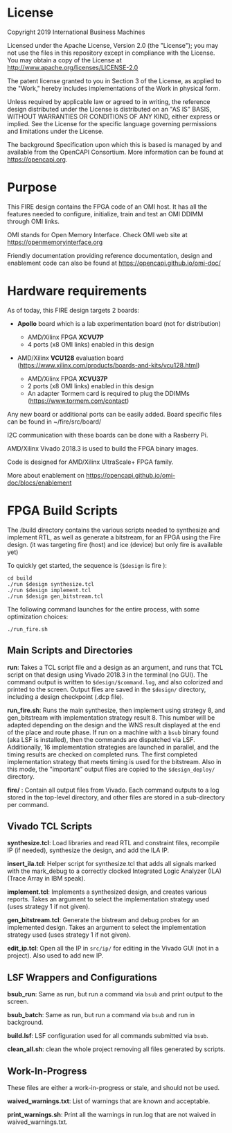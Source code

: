 # License

Copyright 2019 International Business Machines

Licensed under the Apache License, Version 2.0 (the "License");
you may not use the files in this repository except in compliance with the License.
You may obtain a copy of the License at
http://www.apache.org/licenses/LICENSE-2.0 

The patent license granted to you in Section 3 of the License, as applied
to the "Work," hereby includes implementations of the Work in physical form.  

Unless required by applicable law or agreed to in writing, the reference design
distributed under the License is distributed on an "AS IS" BASIS,
WITHOUT WARRANTIES OR CONDITIONS OF ANY KIND, either express or implied.
See the License for the specific language governing permissions and
limitations under the License.

The background Specification upon which this is based is managed by and available from
the OpenCAPI Consortium.  More information can be found at https://opencapi.org.

# Purpose

This FIRE design contains the FPGA code of an OMI host. It has all the features needed to 
configure, initialize, train and test an OMI DDIMM through OMI links.

OMI stands for Open Memory Interface. Check OMI web site at https://openmemoryinterface.org

Friendly documentation providing reference documentation, design and enablement code 
can also be found at https://opencapi.github.io/omi-doc/

# Hardware requirements

As of today, this FIRE design targets 2 boards:
* __Apollo__ board which is a lab experimentation board (not for distribution)
    * AMD/Xilinx FPGA __XCVU7P__
    * 4 ports (x8 OMI links) enabled in this design

* AMD/Xilinx __VCU128__ evaluation board (https://www.xilinx.com/products/boards-and-kits/vcu128.html)
    * AMD/Xilinx FPGA __XCVU37P__
    * 2 ports (x8 OMI links) enabled in this design
    * An adapter Tormem card is required to plug the DDIMMs (https://www.tormem.com/contact)

Any new board or additional ports can be easily added. Board specific files can be found in ~/fire/src/board/

I2C communication with these boards can be done with a Rasberry Pi.

AMD/Xilinx Vivado 2018.3 is used to build the FPGA binary images.

Code is designed for AMD/Xilinx UltraScale+ FPGA family.

More about enablement on https://opencapi.github.io/omi-doc/blocs/enablement

# FPGA Build Scripts

The /build directory contains the various scripts needed to synthesize and
implement RTL, as well as generate a bitstream, for an FPGA using the
Fire design. (it was targeting fire (host) and ice (device) but
only fire is available yet)

To quickly get started, the sequence is (`$design` is fire ):

```
cd build
./run $design synthesize.tcl
./run $design implement.tcl
./run $design gen_bitstream.tcl
```

The following command launches for the entire process, with some optimization choices:

```
./run_fire.sh
```

## Main Scripts and Directories

__run__: Takes a TCL script file and a design as an argument, and runs
that TCL script on that design using Vivado 2018.3 in the terminal (no
GUI). The command output is written to `$design/$command.log`, and
also colorized and printed to the screen. Output files are saved in
the `$design/` directory, including a design checkpoint (.dcp file).

__run_fire.sh__: Runs the main synthesize, then implement using strategy 8,
and gen_bitstream with implementation strategy result 8. This number will be
adapted depending on the design and the WNS result displayed at the end of 
the place and route phase.  If run on
a machine with a `bsub` binary found (aka LSF is installed), then the
commands are dispatched via LSF. Additionally, 16 implementation
strategies are launched in parallel, and the timing results are
checked on completed runs. The first completed implementation strategy
that meets timing is used for the bitstream. Also in this mode, the
"important" output files are copied to the `$design_deploy/` directory.

__fire/__ : Contain all output files from Vivado. Each
command outputs to a log stored in the top-level directory, and other
files are stored in a sub-directory per command.

## Vivado TCL Scripts

__synthesize.tcl__: Load libraries and read RTL and constraint files,
recompile IP (if needed), synthesize the design, and add the ILA IP.

__insert_ila.tcl__: Helper script for synthesize.tcl that adds all
signals marked with the mark_debug to a correctly clocked Integrated
Logic Analyzer (ILA) (Trace Array in IBM speak).

__implement.tcl__: Implements a synthesized design, and creates
various reports. Takes an argument to select the implementation
strategy used (uses strategy 1 if not given).

__gen_bitstream.tcl__: Generate the bistream and debug probes for an
implemented design. Takes an argument to select the implementation
strategy used (uses strategy 1 if not given).

__edit_ip.tcl__: Open all the IP in `src/ip/` for editing in the Vivado
GUI (not in a project). Also used to add new IP.

## LSF Wrappers and Configurations

__bsub_run__: Same as run, but run a command via `bsub` and print
output to the screen.

__bsub_batch__: Same as run, but run a command via `bsub` and run in
background.

__build.lsf__: LSF configuration used for all commands submitted via `bsub`.

__clean_all.sh__: clean the whole project removing all files generated by scripts.

## Work-In-Progress

These files are either a work-in-progress or stale, and should not be
used.

__waived_warnings.txt__: List of warnings that are known and
acceptable.

__print_warnings.sh__: Print all the warnings in run.log that are not
waived in waived_warnings.txt.
